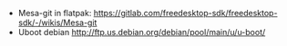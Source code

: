 - Mesa-git in flatpak: https://gitlab.com/freedesktop-sdk/freedesktop-sdk/-/wikis/Mesa-git
- Uboot debian http://ftp.us.debian.org/debian/pool/main/u/u-boot/
